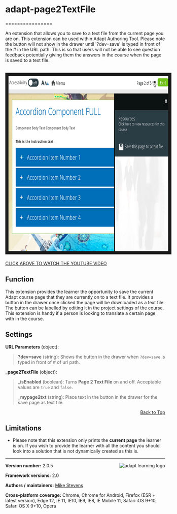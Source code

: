 # adapt-page2TextFile
================

An extension that allows you to save to a text file from the current page you are on. This extension can be used within Adapt Authoring Tool. Please note the button will not show in the drawer until '?dev=save' is typed in front of the # in the URL path. This is so that users will not be able to see question feedback potentially giving them the answers in the course when the page is saved to a text file.<br><br>

<a href="https://www.youtube.com/embed/QnE6aPBvc7M" target="_blank"><img src="page2text-screen.png?raw=true" alt="Save to a text file extension" width="768" height="552" border="10" /><br><br>CLICK ABOVE TO WATCH THE YOUTUBE VIDEO</a>

## Function

This extension provides the learner the opportunity to save the current Adapt course page that they are currently on to a text file. It provides a button in the drawer once clicked the page will be downloaded as a text file. The button can be labelled by editing it in the project settings of the course. This extension is handy if a person is looking to translate a certain page with in the course.


## Settings  

**URL Parameters** (object):
>**?dev=save** (string): Shows the button in the drawer when `?dev=save` is typed in front of # of url path.
>
**_page2TextFile** (object):
>**_isEnabled** (boolean): Turns **Page 2 Text File** on and off. Acceptable values are `true` and `false`.
>
>**_mypage2txt** (string): Place text in the button in the drawer for the save page as text file.
>

<div float align=right><a href="#top">Back to Top</a></div>

## Limitations

*   Please note that this extension only prints the **current page** the learner is on. If you wish to provide the learner with all the content you should look into a solution that is not dynamically created as this is.

----------------------------
**Version number:**  2.0.5   <a href="https://community.adaptlearning.org/" target="_blank"><img src="https://github.com/adaptlearning/documentation/blob/master/04_wiki_assets/plug-ins/images/adapt-logo-mrgn-lft.jpg" alt="adapt learning logo" align="right"></a>

**Framework versions:**  2.0     

**Authors / maintainers:** [Mike Stevens](mesgraphix@gmail.com)

**Cross-platform coverage:** Chrome, Chrome for Android, Firefox (ESR + latest version), Edge 12, IE 11, IE10, IE9, IE8, IE Mobile 11, Safari iOS 9+10, Safari OS X 9+10, Opera   

